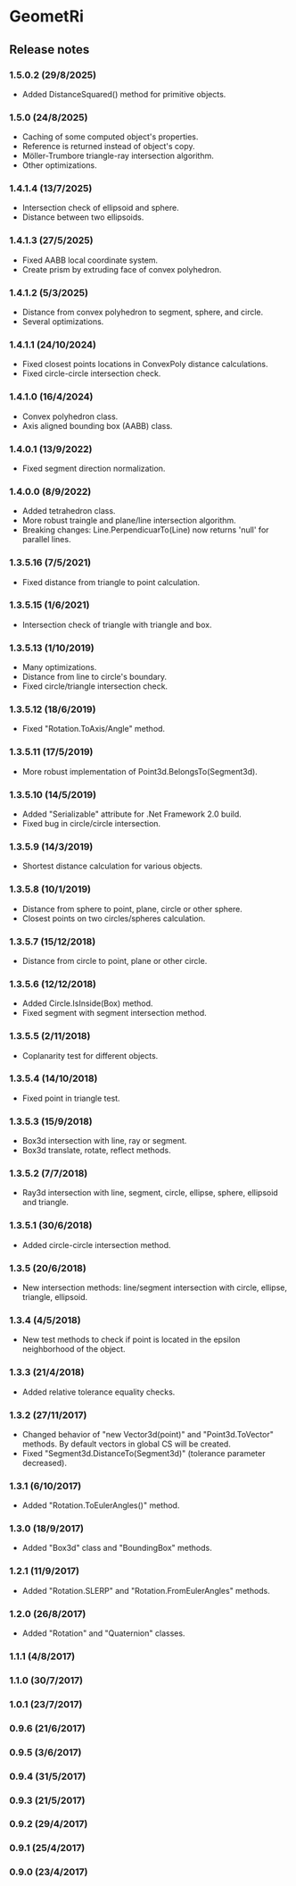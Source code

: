 # GeometRi
## Release notes

### 1.5.0.2 (29/8/2025)
* Added DistanceSquared() method for primitive objects.

### 1.5.0 (24/8/2025)
* Caching of some computed object's properties.
* Reference is returned instead of object's copy.
* Möller-Trumbore triangle-ray intersection algorithm.
* Other optimizations.

### 1.4.1.4 (13/7/2025)
* Intersection check of ellipsoid and sphere.
* Distance between two ellipsoids.

### 1.4.1.3 (27/5/2025)
* Fixed AABB local coordinate system.
* Create prism by extruding face of convex polyhedron.

### 1.4.1.2 (5/3/2025)
* Distance from convex polyhedron to segment, sphere, and circle.
* Several optimizations.

### 1.4.1.1 (24/10/2024)
* Fixed closest points locations in ConvexPoly distance calculations.
* Fixed circle-circle intersection check.

### 1.4.1.0 (16/4/2024)
* Convex polyhedron class.
* Axis aligned bounding box (AABB) class.

### 1.4.0.1 (13/9/2022)
* Fixed segment direction normalization.

### 1.4.0.0 (8/9/2022)
* Added tetrahedron class.
* More robust traingle and plane/line intersection algorithm.
* Breaking changes: Line.PerpendicuarTo(Line) now returns 'null' for parallel lines.

### 1.3.5.16 (7/5/2021)
* Fixed distance from triangle to point calculation.

### 1.3.5.15 (1/6/2021)
* Intersection check of triangle with triangle and box.

### 1.3.5.13 (1/10/2019)
* Many optimizations.
* Distance from line to circle's boundary.
* Fixed circle/triangle intersection check.

### 1.3.5.12 (18/6/2019)
* Fixed "Rotation.ToAxis/Angle" method.

### 1.3.5.11 (17/5/2019)
* More robust implementation of Point3d.BelongsTo(Segment3d).

### 1.3.5.10 (14/5/2019)
* Added "Serializable" attribute for .Net Framework 2.0 build.
* Fixed bug in circle/circle intersection.

### 1.3.5.9 (14/3/2019)
* Shortest distance calculation for various objects.

### 1.3.5.8 (10/1/2019)
* Distance from sphere to point, plane, circle or other sphere.
* Closest points on two circles/spheres calculation.

### 1.3.5.7 (15/12/2018)
* Distance from circle to point, plane or other circle.

### 1.3.5.6 (12/12/2018)
* Added Circle.IsInside(Box) method.
* Fixed segment with segment intersection method.

### 1.3.5.5 (2/11/2018)
* Coplanarity test for different objects.

### 1.3.5.4 (14/10/2018)
* Fixed point in triangle test.

### 1.3.5.3 (15/9/2018)
* Box3d intersection with line, ray or segment.
* Box3d translate, rotate, reflect methods.

### 1.3.5.2 (7/7/2018)
* Ray3d intersection with line, segment, circle, ellipse, sphere, ellipsoid and triangle.

### 1.3.5.1 (30/6/2018)
* Added circle-circle intersection method.

### 1.3.5 (20/6/2018)
* New intersection methods: line/segment intersection with circle, ellipse, triangle, ellipsoid.

### 1.3.4 (4/5/2018)
* New test methods to check if point is located in the epsilon neighborhood of the object.

### 1.3.3 (21/4/2018)
* Added relative tolerance equality checks.

### 1.3.2 (27/11/2017)
* Changed behavior of "new Vector3d(point)" and "Point3d.ToVector" methods. By default vectors in global CS will be created.
* Fixed "Segment3d.DistanceTo(Segment3d)" (tolerance parameter decreased).

### 1.3.1 (6/10/2017)
* Added "Rotation.ToEulerAngles()" method.

### 1.3.0 (18/9/2017)
* Added "Box3d" class and "BoundingBox" methods.

### 1.2.1 (11/9/2017)
* Added "Rotation.SLERP" and "Rotation.FromEulerAngles" methods.

### 1.2.0 (26/8/2017)
* Added "Rotation" and "Quaternion" classes.

### 1.1.1 (4/8/2017)

### 1.1.0 (30/7/2017)

### 1.0.1 (23/7/2017)

### 0.9.6 (21/6/2017)

### 0.9.5 (3/6/2017)

### 0.9.4 (31/5/2017)

### 0.9.3 (21/5/2017)

### 0.9.2 (29/4/2017)

### 0.9.1 (25/4/2017)

### 0.9.0 (23/4/2017)
